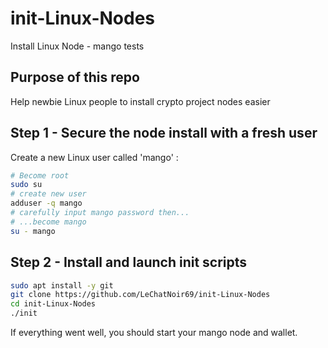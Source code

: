 # init-Linux-Nodes
Install Linux Node - mango tests

## Purpose of this repo
Help newbie Linux people to install crypto project nodes easier

## Step 1 - Secure the node install with a fresh user

Create a new Linux user called 'mango' :
```bash
# Become root
sudo su
# create new user 
adduser -q mango
# carefully input mango password then...
# ...become mango
su - mango
```

## Step 2 - Install and launch init scripts
```sh
sudo apt install -y git
git clone https://github.com/LeChatNoir69/init-Linux-Nodes
cd init-Linux-Nodes
./init
```
If everything went well, you should start your mango node and wallet.
